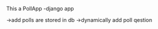This a PollApp -django app
                
->add polls are stored in db 
->dynamically add poll qestion
